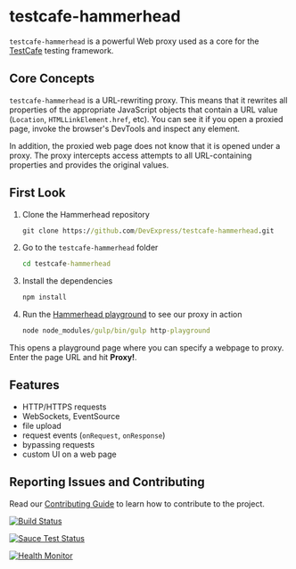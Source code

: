 # testcafe-hammerhead
`testcafe-hammerhead` is a powerful Web proxy used as a core for the [TestCafe](https://github.com/devexpress/testcafe) testing framework.

## Core Concepts

`testcafe-hammerhead` is a URL-rewriting proxy. This means that it rewrites all properties of the appropriate JavaScript objects that contain a URL value (`Location`, `HTMLLinkElement.href`, etc). You can see it if you open a proxied page, invoke the browser's DevTools and inspect any element.

In addition, the proxied web page does not know that it is opened under a proxy. The proxy intercepts access attempts to all URL-containing properties and provides the original values.

## First Look
1. Clone the Hammerhead repository
    ```cmd
    git clone https://github.com/DevExpress/testcafe-hammerhead.git
    ```
1. Go to the `testcafe-hammerhead` folder
    ```cmd
    cd testcafe-hammerhead
    ```
1. Install the dependencies
    ```cmd
    npm install
    ```
1. Run the [Hammerhead playground](https://github.com/DevExpress/testcafe-hammerhead/blob/master/test/playground/server.js) to see our proxy in action
    ```cmd
    node node_modules/gulp/bin/gulp http-playground
    ```

This opens a playground page where you can specify a webpage to proxy. Enter the page URL and hit **Proxy!**.

## Features

* HTTP/HTTPS requests
* WebSockets, EventSource
* file upload
* request events (`onRequest`, `onResponse`)
* bypassing requests
* custom UI on a web page

##  Reporting Issues and Contributing

Read our [Contributing Guide](https://github.com/DevExpress/testcafe-hammerhead/blob/master/CONTRIBUTING.md) to learn how to contribute to the project.

[![Build Status](https://img.shields.io/github/checks-status/DevExpress/testcafe-hammerhead/master?label=Tests)](https://github.com/DevExpress/testcafe-hammerhead/commits/master)

[![Sauce Test Status](https://saucelabs.com/browser-matrix/testcafebot.svg)](https://saucelabs.com/u/testcafebot)

[![Health Monitor](http://4.227.198.23:13500/badge/last-commit.svg)](http://4.227.198.23:13500/)
